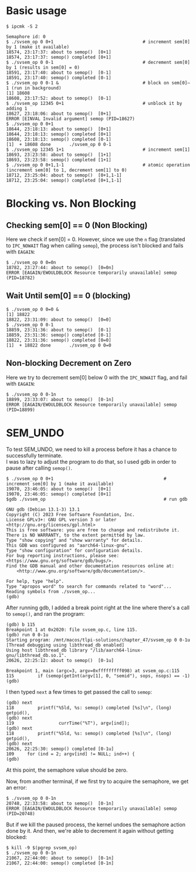 # Basic usage
```
$ ipcmk -S 2

Semaphore id: 0
$ ./svsem_op 0 0+1                                  # increment sem[0] by 1 (make it available)
18574, 23:17:37: about to semop()  [0+1]
18574, 23:17:37: semop() completed [0+1]
$ ./svsem_op 0 0-1                                  # decrement sem[0] by 1 (results in sem[0] = 0)
18591, 23:17:40: about to semop()  [0-1]
18591, 23:17:40: semop() completed [0-1]
$ ./svsem_op 0 0-1 &                                # block on sem[0]–1 (run in background)
[1] 18608
18608, 23:17:52: about to semop()  [0-1]                                                                   
$ ./svsem_op 12345 0+1                              # unblock it by adding 1
18627, 23:18:06: about to semop()  [0+1]
ERROR [EINVAL Invalid argument] semop (PID=18627)
$ ./svsem_op 0 0+1    
18644, 23:18:13: about to semop()  [0+1]
18644, 23:18:13: semop() completed [0+1]
18608, 23:18:13: semop() completed [0-1]
[1]  + 18608 done       ./svsem_op 0 0-1
$ ./svsem_op 12345 1+1                              # increment sem[1]    
18693, 23:23:58: about to semop()  [1+1]
18693, 23:23:58: semop() completed [1+1]
$ ./svsem_op 0 0+1,1-1                              # atomic operation (increment sem[0] to 1, decrement sem[1] to 0)
18712, 23:25:04: about to semop()  [0+1,1-1]
18712, 23:25:04: semop() completed [0+1,1-1]

```

# Blocking vs. Non Blocking
## Checking sem[0] == 0 (Non Blocking)
Here we check if sem[0] = 0. However, since we use the `n` flag (translated to `IPC_NOWAIT` flag when calling `semop`), the process isn't blocked and fails with `EAGAIN`:
```
$ ./svsem_op 0 0=0n    
18782, 23:27:44: about to semop()  [0=0n]
ERROR [EAGAIN/EWOULDBLOCK Resource temporarily unavailable] semop (PID=18782)
```

## Wait Until sem[0] == 0 (blocking)
```
$ ./svsem_op 0 0=0 &     
[1] 18822
18822, 23:31:09: about to semop()  [0=0]
$ ./svsem_op 0 0-1    
18859, 23:31:36: about to semop()  [0-1]
18859, 23:31:36: semop() completed [0-1]
18822, 23:31:36: semop() completed [0=0]
[1]  + 18822 done       ./svsem_op 0 0=0  
```

## Non-blocking Decrement on Zero
Here we try to decrement sem[0] below 0 with the `IPC_NOWAIT` flag, and fail with `EAGAIN`:
```
$ ./svsem_op 0 0-1n    
18899, 23:33:07: about to semop()  [0-1n]
ERROR [EAGAIN/EWOULDBLOCK Resource temporarily unavailable] semop (PID=18899)
```

# SEM_UNDO

To test SEM_UNDO, we need to kill a process before it has a chance to successfully terminate.<br/>
I was to lazy to adjust the program to do that, so I used gdb in order to pause after calling `semop()`.

```
$ ./svsem_op 0 0+1                                          # increment sem[0] by 1 (make it available)
19070, 23:46:05: about to semop()  [0+1]
19070, 23:46:05: semop() completed [0+1]
$gdb ./svsem_op                                             # run gdb

GNU gdb (Debian 13.1-3) 13.1
Copyright (C) 2023 Free Software Foundation, Inc.
License GPLv3+: GNU GPL version 3 or later <http://gnu.org/licenses/gpl.html>
This is free software: you are free to change and redistribute it.
There is NO WARRANTY, to the extent permitted by law.
Type "show copying" and "show warranty" for details.
This GDB was configured as "aarch64-linux-gnu".
Type "show configuration" for configuration details.
For bug reporting instructions, please see:
<https://www.gnu.org/software/gdb/bugs/>.
Find the GDB manual and other documentation resources online at:
    <http://www.gnu.org/software/gdb/documentation/>.

For help, type "help".
Type "apropos word" to search for commands related to "word"...
Reading symbols from ./svsem_op...
(gdb) 
```

After running gdb, I added a break point right at the line where there's a call to `semop()`, and ran the program:
```
(gdb) b 115
Breakpoint 1 at 0x2020: file svsem_op.c, line 115.
(gdb) run 0 0-1u
Starting program: /mnt/macos/tlpi-solutions/chapter_47/svsem_op 0 0-1u
[Thread debugging using libthread_db enabled]
Using host libthread_db library "/lib/aarch64-linux-gnu/libthread_db.so.1".
20626, 22:25:12: about to semop()  [0-1u]

Breakpoint 1, main (argc=3, argv=0xfffffffff098) at svsem_op.c:115
115	        if (semop(getInt(argv[1], 0, "semid"), sops, nsops) == -1)
(gdb) 
```

I then typed `next` a few times to get passed the call to `semop`:
```
(gdb) next
118	        printf("%5ld, %s: semop() completed [%s]\n", (long) getpid(),
(gdb) next
119	                currTime("%T"), argv[ind]);
(gdb) next
118	        printf("%5ld, %s: semop() completed [%s]\n", (long) getpid(),
(gdb) next
20626, 22:25:30: semop() completed [0-1u]
109	    for (ind = 2; argv[ind] != NULL; ind++) {
(gdb) 
```

At this point, the semaphore value should be zero.

Now, from another terminal, if we first try to acquire the semaphore, we get an error:
```
$ ./svsem_op 0 0-1n
20748, 22:33:58: about to semop()  [0-1n]
ERROR [EAGAIN/EWOULDBLOCK Resource temporarily unavailable] semop (PID=20748)
```

But if we kill the paused process, the kernel undoes the semaphore action done by it. And then, we're able to decrement it again without getting blocked:
```
$ kill -9 $(pgrep svsem_op)
$ ./svsem_op 0 0-1n        
21067, 22:44:00: about to semop()  [0-1n]
21067, 22:44:00: semop() completed [0-1n]
```
